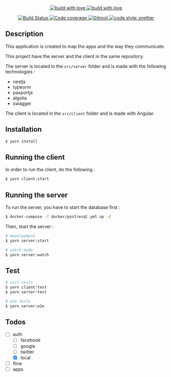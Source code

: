 <p align="center">
    <a href="https://forthebadge.com/">
        <img alt="build with love" src="https://forthebadge.com/images/badges/built-with-love.svg">
    </a>
    <a href="https://forthebadge.com/">
        <img alt="build with love" src="https://forthebadge.com/images/badges/made-with-javascript.svg">
    </a>
</p>
<p align="center">
    <a href="https://circleci.com/gh/beaussart/flow-mapper">
        <img src="https://img.shields.io/circleci/project/github/beaussart/flow-mapper.svg?style=flat-square"
             alt="Build Status">
    </a>
    <a href="https://codecov.io/gh/beaussart/flow-mapper">
        <img src="https://img.shields.io/codecov/c/github/beaussart/flow-mapper.svg?style=flat-square"
             alt="Code coverage">
    </a>
    <a href="https://gitmoji.carloscuesta.me">
        <img src="https://img.shields.io/badge/commit%20convention-gitmoji-green.svg?style=flat-square"
             alt="Gitmoji">
    </a>
    <a href="#badge">
        <img alt="code style: prettier" src="https://img.shields.io/badge/code_style-prettier-ff69b4.svg?style=flat-square">
    </a>
</p>

## Description

This application is created to map the apps and the way they communicate.

This project have the server and the client in the same repository.

The server is located in the `src/server` folder and is made with the following technologies :

- nestjs
- typeorm
- pasportjs
- algolia
- swagger

The client is located in the `src/client` folder and is made with Angular.

## Installation

```bash
$ yarn install
```

## Running the client

In order to run the client, do the following :

```bash
$ yarn client:start
```

## Running the server

To run the server, you have to start the database first :

```bash
$ docker-compose -f docker/postresql.yml up -d
```

Then, start the server :

```bash
# development
$ yarn server:start

# watch mode
$ yarn server:watch
```

## Test

```bash
# unit tests
$ yarn client:test
$ yarn server:test

# e2e tests
$ yarn server:e2e
```

## Todos

- [ ] auth   
  - [ ] facebook  
  - [ ] google  
  - [ ] twitter  
  - [x] local
- [ ] flow
- [ ] apps